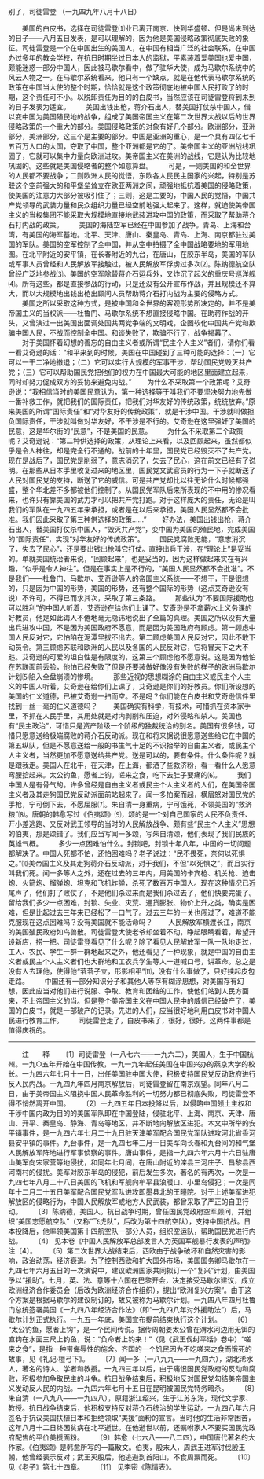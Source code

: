 别了，司徒雷登
（一九四九年八月十八日）

　　美国的白皮书，选择在司徒雷登⑴业已离开南京、快到华盛顿、但是尚未到达的日子——八月五日发表，是可以理解的，因为他是美国侵略政策彻底失败的象征。司徒雷登是一个在中国出生的美国人，在中国有相当广泛的社会联系，在中国办过多年的教会学校，在抗日时期坐过日本人的监狱，平素装着爱美国也爱中国，颇能迷惑一部分中国人，因此被马歇尔看中，做了驻华大使，成为马歇尔系统中的风云人物之一。在马歇尔系统看来，他只有一个缺点，就是在他代表马歇尔系统的政策在中国当大使的整个时期，恰恰就是这个政策彻底地被中国人民打败了的时期，这个责任可不小。以脱卸责任为目的的白皮书，当然应该在司徒雷登将到未到的日子发表为适宜。 
　　美国出钱出枪，蒋介石出人，替美国打仗杀中国人，借以变中国为美国殖民地的战争，组成了美国帝国主义在第二次世界大战以后的世界侵略政策的一个重大的部分。美国侵略政策的对象有好几个部分。欧洲部分，亚洲部分，美洲部分，这三个是主要的部分。中国是亚洲的重心，是一个具有四亿七千五百万人口的大国，夺取了中国，整个亚洲都是它的了。美帝国主义的亚洲战线巩固了，它就可以集中力量向欧洲进攻。美帝国主义在美洲的战线，它是认为比较地巩固的。这些就是美国侵略者的整个如意算盘。 
　　可是，一则美国的和全世界的人民都不要战争；二则欧洲人民的觉悟，东欧各人民民主国家的兴起，特别是苏联这个空前强大的和平堡垒耸立在欧亚两洲之间，顽强地抵抗着美国的侵略政策，使美国的注意力大部分被吸引住了；三则，这是主要的，中国人民的觉悟，中国共产党领导的武装力量和民众组织力量已经空前地强大起来了。这样，就迫使美帝国主义的当权集团不能采取大规模地直接地武装进攻中国的政策，而采取了帮助蒋介石打内战的政策。 
　　美国的海陆空军已经在中国参加了战争。青岛、上海和台湾，有美国的海军基地。北平、天津、唐山、秦皇岛、青岛、上海、南京都驻过美国的军队。美国的空军控制了全中国，并从空中拍摄了全中国战略要地的军用地图。在北平附近的安平镇，在长春附近的九台，在唐山，在胶东半岛，美国的军队或军事人员曾经和人民解放军接触过，被人民解放军俘虏过多次⑵。陈纳德航空队曾经广泛地参战⑶。美国的空军除替蒋介石运兵外，又炸沉了起义的重庆号巡洋舰⑷。所有这些，都是直接参战的行动，只是还没有公开宣布作战，并且规模还不算大，而以大规模地出钱出枪出顾问人员帮助蒋介石打内战为主要的侵略方式。 
　　美国之所以采取这种方式，是被中国和全世界的客观形势所决定的，并不是美帝国主义的当权派——杜鲁门、马歇尔系统不想直接侵略中国。在助蒋作战的开头，又曾演过一出美国出面调处国共两党争端的文明戏，企图软化中国共产党和欺骗中国人民，不战而控制全中国。和谈失败了，欺骗不行了，战争揭幕了。 
　　对于美国怀着幻想的善忘的自由主义者或所谓“民主个人主义”者们，请你们看一看艾奇逊的话：“和平来到的时候，美国在中国碰到了三种可能的选择：（一）它可以一干二净地撤退；（二）它可以实行大规模的军事干涉，帮助国民党毁灭共产党；（三）它可以帮助国民党把他们的权力在中国最大可能的地区里面建立起来，同时却努力促成双方的妥协来避免内战。” 
　　为什么不采取第一个政策呢？艾奇逊说：“我相信当时的美国民意认为，第一种选择等于叫我们不要坚决努力地先做一番补救工作，就把我们的国际责任，把我们对华友好的传统政策，统统放弃。”原来美国的所谓“国际责任”和“对华友好的传统政策”，就是干涉中国。干涉就叫做担负国际责任，干涉就叫做对华友好，不干涉是不行的。艾奇逊在这里强奸了美国的民意，这是华尔街的“民意”，不是美国的民意。 
　　为什么不采取第二个政策呢？艾奇逊说：“第二种供选择的政策，从理论上来看，以及回顾起来，虽然都似乎是令人神往，却是完全行不通的。战前的十年里，国民党已经毁灭不了共产党。现在是战后了，国民党是削弱了，意志消沉了，失去了民心，这在前文已经有了说明。在那些从日本手里收复过来的地区里，国民党文武官员的行为一下子就断送了人民对国民党的支持，断送了它的威信。可是共产党却比以往无论什么时候都强盛，整个华北差不多都被他们控制了。从国民党军队后来所表现的不中用的惨况看来，也许只有靠美国的武力才可以把共产党打跑。对于这样庞大的责任，无论是叫我们的军队在一九四五年来承担，或者是在以后来承担，美国人民显然都不会批准。我们因此采取了第三种供选择的政策……” 
　　好办法，美国出钱出枪，蒋介石出人，替美国打仗杀中国人，“毁灭共产党”，变中国为美国的殖民地，完成美国的“国际责任”，实现“对华友好的传统政策”。 
　　国民党腐败无能，“意志消沉了，失去了民心”，还是要出钱出枪叫它打仗。直接出兵干涉，在“理论上”是妥当的。单就美国统治者来说，“回顾起来”，也是妥当的。因为这样做起来实在有兴趣，“似乎是令人神往”。但是在事实上是不行的，“美国人民显然都不会批准”。不是我们——杜鲁门、马歇尔、艾奇逊等人的帝国主义系统——不想干，干是很想的，只是因为中国的形势，美国的形势，还有整个国际的形势（这点艾奇逊没有说）不许可，不得已而求其次，采取了第三条路。 
　　那些认为“不要国际援助也可以胜利”的中国人听着，艾奇逊在给你们上课了。艾奇逊是不拿薪水上义务课的好教员，他是如此诲人不倦地毫无隐讳地说出了全篇的真理。美国之所以没有大量出兵进攻中国，不是因为美国政府不愿意，而是因为美国政府有顾虑。第一顾虑中国人民反对它，它怕陷在泥潭里拔不出去。第二顾虑美国人民反对它，因此不敢下动员令。第三顾虑苏联和欧洲的人民以及各国的人民反对它，它将冒天下之大不韪。艾奇逊的可爱的坦白性是有限度的，这第三个顾虑他不愿意说。这是因为他怕在苏联面前丢脸，他怕已经失败了但是还要装做好像没有失败的样子的欧洲马歇尔计划⑸陷入全盘崩溃的惨境。 
　　那些近视的思想糊涂的自由主义或民主个人主义的中国人听着，艾奇逊在给你们上课了，艾奇逊是你们的好教员。你们所设想的美国的仁义道德，已被艾奇逊一扫而空。不是吗？你们能在白皮书和艾奇逊信件里找到一丝一毫的仁义道德吗？ 
　　美国确实有科学，有技术，可惜抓在资本家手里，不抓在人民手里，其用处就是对内剥削和压迫，对外侵略和杀人。美国也有“民主政治”，可惜只是资产阶级一个阶级的独裁统治的别名。美国有很多钱，可惜只愿意送给极端腐败的蒋介石反动派。现在和将来据说很愿意送些给它在中国的第五纵队，但是不愿意送给一般的书生气十足的不识抬举的自由主义者，或民主个人主义者，当然更加不愿意送给共产党。送是可以的，要有条件。什么条件呢？就是跟我走。美国人在北平，在天津，在上海，都洒了些救济粉，看一看什么人愿意弯腰拾起来。太公钓鱼，愿者上钩。嗟来之食，吃下去肚子要痛的⑹。 
　　我们中国人是有骨气的。许多曾经是自由主义者或民主个人主义者的人们，在美国帝国主义者及其走狗国民党反动派面前站起来了。闻一多拍案而起，横眉怒对国民党的手枪，宁可倒下去，不愿屈服⑺。朱自清一身重病，宁可饿死，不领美国的“救济粮”⑻。唐朝的韩愈写过《伯夷颂》⑼，颂的是一个对自己国家的人民不负责任、开小差逃跑、又反对武王领导的当时的人民解放战争、颇有些“民主个人主义”思想的伯夷，那是颂错了。我们应当写闻一多颂，写朱自清颂，他们表现了我们民族的英雄气概。 
　　多少一点困难怕什么。封锁吧，封锁十年八年，中国的一切问题都解决了。中国人死都不怕，还怕困难吗？老子说过：“民不畏死，奈何以死惧之。”⑽美帝国主义及其走狗蒋介石反动派，对于我们，不但“以死惧之”，而且实行叫我们死。闻一多等人之外，还在过去的三年内，用美国的卡宾枪、机关枪、迫击炮、火箭炮、榴弹炮、坦克和飞机炸弹，杀死了数百万中国人。现在这种情况已近尾声了，他们打了败仗了，不是他们杀过来而是我们杀过去了，他们快要完蛋了。留给我们多少一点困难，封锁、失业、灾荒、通货膨胀、物价上升之类，确实是困难，但是比起过去三年来已经松了一口气了。过去三年的一关也闯过了，难道不能克服现在这点困难吗？没有美国就不能活命吗？ 
　　人民解放军横渡长江，南京的美国殖民政府如鸟兽散。司徒雷登大使老爷却坐着不动，睁起眼睛看着，希望开设新店，捞一把。司徒雷登看见了什么呢？除了看见人民解放军一队一队地走过，工人、农民、学生一群一群地起来之外，他还看见了一种现象，就是中国的自由主义者或民主个人主义者们也大群地和工农兵学生等人一道喊口号，讲革命。总之是没有人去理他，使得他“茕茕孑立，形影相弔”⑾，没有什么事做了，只好挟起皮包走路。 
　　中国还有一部分知识分子和其他人等存有糊涂思想，对美国存有幻想，因此应当对他们进行说服、争取、教育和团结的工作，使他们站到人民方面来，不上帝国主义的当。但是整个美帝国主义在中国人民中的威信已经破产了，美国的白皮书，就是一部破产的记录。先进的人们，应当很好地利用白皮书对中国人民进行教育工作。 
　　司徒雷登走了，白皮书来了，很好，很好。这两件事都是值得庆祝的。 


------------------
　　注　　释 
　　〔1〕司徒雷登（一八七六——一九六二），美国人，生于中国杭州。一九○五年开始在中国传教，一九一九年起任美国在中国兴办的燕京大学的校长。一九四六年七月十一日，出任美国驻中国大使，积极支持国民党反动政府进行反人民内战。一九四九年四月南京解放后，司徒雷登留在南京观望。同年八月二日，由于美帝国主义阻挠中国人民革命胜利的一切努力都已彻底失败，司徒雷登不得不悄然离开中国。 
　　〔2〕一九四五年日本投降以后，以侵略中国领土主权和干涉中国内政为目的的美国军队即在中国登陆，侵驻北平、上海、南京、天津、唐山、开平、秦皇岛、静海、青岛等地区，并不断地向解放区进犯。本文中所举的安平镇事件，是一九四六年七月二十九日驻天津美军配合国民党军队进攻河北省香河县安平镇的事件。九台事件，是一九四七年三月一日美军向长春和九台间的和气堡人民解放军阵地进行军事侦察的事件。唐山事件，是指一九四六年六月十六日驻唐山美军向宋家营等地侵扰，和同年七月间，在唐山附近的滦县三河庄子、昌黎县西河南村的侵扰。美军对胶东半岛的侵犯，前后发生多次，著名的有两次，一次是一九四七年八月二十八日美国的飞机和军舰向牟平县浪暖口、小里岛侵犯；一次是同年十二月二十五日美军配合国民党军队进攻即墨县北的王疃院。对于上述美军进犯解放区的侵略行为，中国人民解放军或地方人民武装，都曾采取了严正的自卫行动。 
　　〔3〕陈纳德，美国人。抗日战争时期，曾任国民党政府空军顾问，并组织“美国志愿航空队”（又称“飞虎队”，后改为第十四航空队），支持中国抗战。日本投降后，他率领美国第十四航空队一部分人员，组织空运队，帮助国民党进行内战。 
　　〔4〕 见本卷《中国人民解放军总部发言人为英国军舰暴行发表的声明》注〔4〕。 
　　〔5〕第二次世界大战结束后，西欧由于战争破坏和自然灾害的影响，政治动荡，经济衰退。为了控制西欧和扩大国外市场，美国国务卿马歇尔在一九四七年六月五日的一次演说中，建议欧洲国家共同拟订一个“复兴”计划，由美国予以“援助”。七月，英、法、意等十六国在巴黎开会，决定接受马歇尔建议，成立欧洲经济合作委员会（后改为欧洲经济合作组织），提出“欧洲复兴方案”。由于这个方案是根据马歇尔的建议制订的，故又被称为马歇尔计划。一九四八年四月杜鲁门总统签署美国《一九四八年经济合作法》（即“一九四八年对外援助法”）后，马歇尔计划正式执行。一九五一年底，美国宣布提前结束执行这个计划。 
　　〔6〕 “太公钓鱼，愿者上钩”，是一个民间传说。据传周朝姜太公曾在渭水河边用无饵的直钩在水面三尺上钓鱼，说：“负命者上钓来！”（见《武王伐纣平话》卷中）“嗟来之食”，是指一种带侮辱性的施舍。齐国的一个饥民因为不吃嗟来之食而饿死的故事，见《礼记·檀弓下》。 
　　〔7〕闻一多（一八九九——一九四六），湖北浠水人，著名的诗人、学者和教授。一九四三年以后，由于痛恨国民党政府的反动和腐败，积极参加争取民主的斗争。抗日战争结束后，积极地反对国民党勾结美帝国主义发动反人民的内战。一九四六年七月十五日在昆明被国民党特务暗杀。 
　　〔8〕朱自清（一八九八——一九四八），原籍浙江绍兴，生于江苏东海，现代文学家、教授。抗日战争结束后，他积极支持反对蒋介石统治的学生运动。一九四八年六月签名于抗议美国扶植日本和拒绝领取“美援”面粉的宣言。当时他的生活非常困苦，这年八月十二日终因贫病在北平逝世。在他逝世以前，还嘱咐家人不要买国民党政府配售的平价美援面粉。 
　　〔9〕韩愈（七六八——八二四），中国唐代著名的大作家。《伯夷颂》是韩愈所写的一篇散文。伯夷，殷末人，周武王进军讨伐殷王朝，他曾经表示反对；武王灭殷后，他逃避到首阳山，不食周粟而死。 
　　〔10〕 见《老子》第七十四章。 
　　〔11〕 见李密《陈情表》。 
